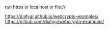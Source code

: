 run https or localhost or file://


https://diafygi.github.io/webcrypto-examples/
https://github.com/diafygi/webcrypto-examples/
